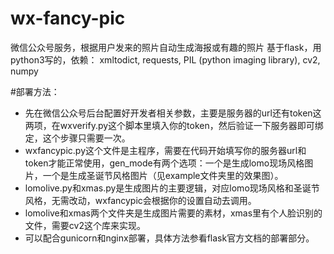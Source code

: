 # wx-fancy-pic
微信公众号服务，根据用户发来的照片自动生成海报或有趣的照片
基于flask，用python3写的，依赖：
xmltodict, requests, PIL (python imaging library), cv2, numpy

#部署方法：

- 先在微信公众号后台配置好开发者相关参数，主要是服务器的url还有token这两项，在wxverify.py这个脚本里填入你的token，然后验证一下服务器即可绑定，这个步骤只需要一次。
- wxfancypic.py这个文件是主程序，需要在代码开始填写你的服务器url和token才能正常使用，gen_mode有两个选项：一个是生成lomo现场风格图片，一个是生成圣诞节风格图片（见example文件夹里的效果图）。
- lomolive.py和xmas.py是生成图片的主要逻辑，对应lomo现场风格和圣诞节风格，无需改动，wxfancypic会根据你的设置自动去调用。
- lomolive和xmas两个文件夹是生成图片需要的素材，xmas里有个人脸识别的文件，需要cv2这个库来实现。
- 可以配合gunicorn和nginx部署，具体方法参看flask官方文档的部署部分。
